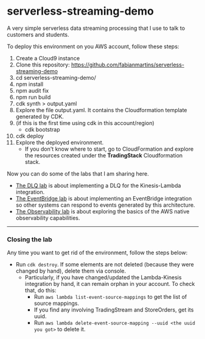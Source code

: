 # serverless-streaming-demo

A very simple serverless data streaming processing that I use to talk to customers and students.

To deploy this environment on you AWS account, follow these steps:

1. Create a Cloud9 instance
2. Clone this repository: https://github.com/fabianmartins/serverless-streaming-demo
3. cd serverless-streaming-demo/
4. npm install 
5. npm audit fix
6. npm run build
7. cdk synth > output.yaml
8. Explore the file output.yaml. It contains the Cloudformation template generated by CDK.
8. (if this is the first time using cdk in this account/region)
   - cdk bootstrap
9. cdk deploy
10. Explore the deployed environment.
      - If you don't know where to start, go to CloudFormation and explore the resources created under the **TradingStack** Cloudformation stack.

Now you can do some of the labs that I am sharing here.

- [The DLQ lab](labs/dlq/README.md) is about implementing a DLQ for the Kinesis-Lambda integration.
- [The EventBridge lab](labs/evenbridge/README.md) is about implementing an EventBridge integration so other systems can respond to events generated by this architecture.
- [The Observability lab](labs/observability/README.md) is about exploring the basics of the AWS native observability capabilities.

***

### Closing the lab

Any time you want to get rid of the environment, follow the steps below:

- Run `cdk destroy`. If some elements are not deleted (because they were changed by hand), delete them via console.
    - Particularly, if you have changed/updated the Lambda-Kinesis integration by hand, it can remain orphan in your account. To check that, do this:
        - Run `aws lambda list-event-source-mappings` to get the list of source mappings.
        - If you find any involving TradingStream and StoreOrders, get its uuid.
        - Run `aws lambda delete-event-source-mapping --uuid <the uuid you got>` to delete it.